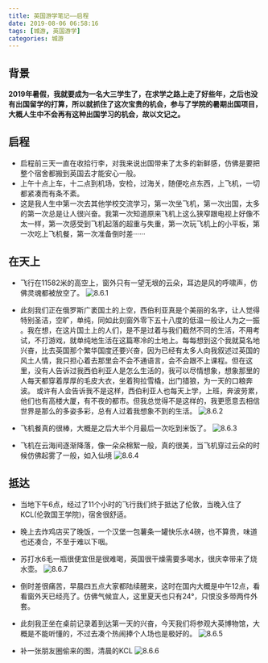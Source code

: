 ```yaml
---
title: 英国游学笔记——启程
date: 2019-08-06 06:58:16
tags: [城游, 英国游学]
categories: 城游
---
```


## 背景

**2019年暑假，我就要成为一名大三学生了，在求学之路上走了好些年，之后也没有出国留学的打算，所以就抓住了这次宝贵的机会，参与了学院的暑期出国项目，大概人生中不会再有这种出国学习的机会，故以文记之。**
<!--more--> 

## 启程
* 启程前三天一直在收拾行李，对我来说出国带来了太多的新鲜感，仿佛是要把整个宿舍都搬到英国去才能安心一般。
* 上午十点上车，十二点到机场，安检，过海关，随便吃点东西，上飞机，一切都紧凑而有条不紊。
* 这是我人生中第一次去其他学校交流学习，第一次坐飞机，第一次出国，太多的第一次总是让人很兴奋。我第一次知道原来飞机上这么狭窄跟电视上好像不太一样，第一次感受到飞机起落的超重与失重，第一次玩飞机上的小平板，第一次吃上飞机餐，第一次准备倒时差······

## 在天上
* 飞行在11582米的高空上，窗外只有一望无垠的云朵，耳边是风的呼啸声，仿佛灵魂都被放空了。
![8.6.1](https://gitee.com/know_the_emperor/picture/raw/master/8.6.1.jpg)

* 此刻我们正在俄罗斯广袤国土的上空，西伯利亚真是个美丽的名字，让人觉得特别圣洁，空旷，单纯，同如此刻窗外零下五十八度的低温一般让人为之一振 。我在想，在这片国土上的人们，是不是过着与我们截然不同的生活，不用考试，不打游戏，就单纯地生活在这篇寒冷的土地上。每每想到这个我就莫名地兴奋，比去英国那个繁华国度还要兴奋，因为已经有太多人向我叙述过英国的风土人情，我只担心着去那里会不会不通语言，会不会跟不上课程。但在这里，没有人告诉过我西伯利亚人是怎么生活的，我可以尽情想象，想象那里的人每天都穿着厚厚的毛皮大衣，坐着狗拉雪橇，出门猎狼，为一天的口粮奔波。
或许有人会告诉我不是这样，西伯利亚人也每天上学，上班，奔波劳累，他们也有高楼大厦，有不夜的都市。但我总觉得不是这样的，我更愿意去相信世界是那么的多姿多彩，总有人过着我想象不到的生活。
![8.6.2](https://gitee.com/know_the_emperor/picture/raw/master/8.6.2.jpg)

* 飞机餐真的很棒，大概是之后大半个月最后一次吃到米饭了。
![8.6.3](https://gitee.com/know_the_emperor/picture/raw/master/8.6.3.jpg)

* 飞机在云海间逐渐降落，像一朵朵棉絮一般，真的很美，当飞机穿过云朵的时候仿佛起雾了一般，如入仙境
![8.6.4](https://gitee.com/know_the_emperor/picture/raw/master/8.6.4.jpg)

## 抵达

* 当地下午6点，经过了11个小时的飞行我们终于抵达了伦敦，当晚入住了KCL(伦敦国王学院)，宿舍很舒适。

* 晚上去炸鸡店买了晚饭，一个汉堡一包薯条一罐快乐水4磅，也不算贵，味道也还凑合，不至于难以下咽。
* 苏打水6毛一瓶很便宜但是很难喝，英国很干燥需要多喝水，很庆幸带来了烧水壶。
![8.6.7](https://gitee.com/know_the_emperor/picture/raw/master/8.6.7.jpg)

* 倒时差很痛苦，早晨四五点大家都陆续醒来，这时在国内大概是中午12点，看看窗外天已经亮了。仿佛气候宜人，这里夏天也只有24°，只恨没多带两件外套。
* 此刻我正坐在桌前记录着到达第一天的兴奋，今天我们将参观大英博物馆，大概是不能听懂的，不过去凑个热闹捧个人场也是极好的。
![8.6.5](https://gitee.com/know_the_emperor/picture/raw/master/8.6.5.jpg)

* 补一张朋友圈偷来的图，清晨的KCL
![8.6.6](https://gitee.com/know_the_emperor/picture/raw/master/8.6.6.jpg)